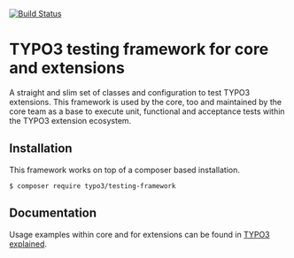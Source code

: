 [![Build Status](https://travis-ci.org/TYPO3/testing-framework.svg?branch=master)](https://travis-ci.org/TYPO3/testing-framework)

# TYPO3 testing framework for core and extensions

A straight and slim set of classes and configuration to test TYPO3 extensions. This framework is
used by the core, too and maintained by the core team as a base to execute unit, functional
and acceptance tests within the TYPO3 extension ecosystem.

## Installation

This framework works on top of a composer based installation.

```
$ composer require typo3/testing-framework
```

## Documentation

Usage examples within core and for extensions can be found in
[TYPO3 explained](https://docs.typo3.org/typo3cms/CoreApiReference/Testing/Index.html).

